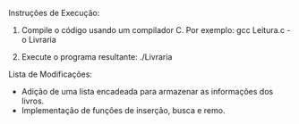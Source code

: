 Instruções de Execução:

1. Compile o código usando um compilador C. Por exemplo:
gcc Leitura.c -o Livraria

2. Execute o programa resultante:
./Livraria

Lista de Modificações:

- Adição de uma lista encadeada para armazenar as informações dos livros.
- Implementação de funções de inserção, busca e remo.
